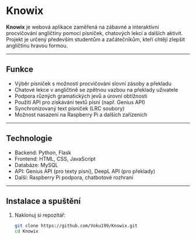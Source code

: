 # Knowix

**Knowix** je webová aplikace zaměřená na zábavné a interaktivní procvičování angličtiny pomocí písniček, chatových lekcí a dalších aktivit. Projekt je určený především studentům a začátečníkům, kteří chtějí zlepšit angličtinu hravou formou.

---

## Funkce

- Výběr písniček s možností procvičování slovní zásoby a překladu
- Chatové lekce v angličtině se zpětnou vazbou na překlady uživatele
- Podpora různých gramatických jevů a úrovní obtížnosti
- Použití API pro získávání textů písní (např. Genius API)
- Synchronizovaný text písniček (LRC soubory)
- Možnost nasazení na Raspberry Pi a dalších zařízeních

---

## Technologie

- Backend: Python, Flask
- Frontend: HTML, CSS, JavaScript
- Databáze: MySQL
- API: Genius API (pro texty písní), DeepL API (pro překlady)
- Další: Raspberry Pi podpora, chatbotové rozhraní

---

## Instalace a spuštění

1. Naklonuj si repozitář:
   ```bash
   git clone https://github.com/Voku199/Knowix.git
   cd Knowix
